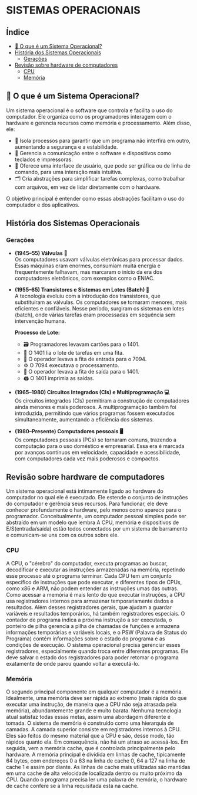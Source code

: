 # SISTEMAS OPERACIONAIS

## Índice
- [🌟 O que é um Sistema Operacional?](#o-que-é-um-sistema-operacional)
- [História dos Sistemas Operacionais](#história-dos-sistemas-operacionais)
  - [Gerações](#gera%C3%A7%C3%B5es)
- [Revisão sobre hardware de computadores](#revisão-sobre-hardware-de-computadores)
  - [CPU](#cpu)
  - [Memória](#memória)

## 🌟 O que é um Sistema Operacional?
Um sistema operacional é o software que controla e facilita o uso do computador. Ele organiza como os programadores interagem com o hardware e gerencia recursos como memória e processamento. Além disso, ele:
- 🚀 Isola processos para garantir que um programa não interfira em outro, aumentando a segurança e a estabilidade.
- 💬 Gerencia a comunicação entre o software e dispositivos como teclados e impressoras.
- 🎨 Oferece uma interface de usuário, que pode ser gráfica ou de linha de comando, para uma interação mais intuitiva.
- 🗂️ Cria abstrações para simplificar tarefas complexas, como trabalhar com arquivos, em vez de lidar diretamente com o hardware.

O objetivo principal é entender como essas abstrações facilitam o uso do computador e dos aplicativos.

## História dos Sistemas Operacionais

### Gerações
- **(1945–55) Válvulas 🔲**  
Os computadores usavam válvulas eletrônicas para processar dados. Essas máquinas eram enormes, consumiam muita energia e frequentemente falhavam, mas marcaram o início da era dos computadores eletrônicos, com exemplos como o ENIAC.

- **(1955–65) Transistores e Sistemas em Lotes (Batch) 💾**  
A tecnologia evoluiu com a introdução dos transistores, que substituíram as válvulas. Os computadores se tornaram menores, mais eficientes e confiáveis. Nesse período, surgiram os sistemas em lotes (batch), onde várias tarefas eram processadas em sequência sem intervenção humana.

  **Processo de Lote:**
  - 🗃️ Programadores levavam cartões para o 1401.
  - 📜 O 1401 lia o lote de tarefas em uma fita.
  - 🚚 O operador levava a fita de entrada para o 7094.
  - ⚙️ O 7094 executava o processamento.
  - 🚚 O operador levava a fita de saída para o 1401.
  - 🖨️ O 1401 imprimia as saídas.

- **(1965–1980) Circuitos Integrados (CIs) e Multiprogramação 💻**  
Os circuitos integrados (CIs) permitiram a construção de computadores ainda menores e mais poderosos. A multiprogramação também foi introduzida, permitindo que vários programas fossem executados simultaneamente, aumentando a eficiência dos sistemas.

- **(1980–Presente) Computadores pessoais 🖥️**  
Os computadores pessoais (PCs) se tornaram comuns, trazendo a computação para o uso doméstico e empresarial. Essa era é marcada por avanços contínuos em velocidade, capacidade e acessibilidade, com computadores cada vez mais poderosos e compactos.

## Revisão sobre hardware de computadores

Um sistema operacional está intimamente ligado ao hardware do computador no qual ele é executado. Ele estende o conjunto de instruções do computador e gerência seus recursos. Para funcionar, ele deve conhecer profundamente o hardware, pelo menos como aparece para o programador. Conceitualmente, um computador pessoal simples pode ser abstraído em um modelo que lembra A CPU, memória e dispositivos de E/S(entrada/saída) estão todos conectados por um sistema de barramento e comunicam-se uns com os outros sobre ele.


### CPU
A CPU, o "cérebro" do computador, executa programas ao buscar, decodificar e executar as instruções armazenadas na memória, repetindo esse processo até o programa terminar. Cada CPU tem um conjunto específico de instruções que pode executar, e diferentes tipos de CPUs, como x86 e ARM, não podem entender as instruções umas das outras. Como acessar a memória é mais lento do que executar instruções, a CPU usa registradores internos para armazenar temporariamente dados e resultados. Além desses registradores gerais, que ajudam a guardar variáveis e resultados temporários, há também registradores especiais. O contador de programa indica a próxima instrução a ser executada, o ponteiro de pilha gerencia a pilha de chamadas de funções e armazena informações temporárias e variáveis locais, e o PSW (Palavra de Status do Programa) contém informações sobre o estado do programa e as condições de execução. O sistema operacional precisa gerenciar esses registradores, especialmente quando troca entre diferentes programas. Ele deve salvar o estado dos registradores para poder retomar o programa exatamente de onde parou quando voltar a executá-lo.

### Memória
O segundo principal componente em qualquer computador é a memória. Idealmente, uma memória deve ser rápida ao extremo (mais rápida do que executar uma instrução, de maneira que a CPU não seja atrasada pela memória), abundantemente grande e muito barata. Nenhuma tecnologia atual satisfaz todas essas metas, assim uma abordagem diferente é tomada. O sistema de memória é construído como uma hierarquia de camadas. A camada superior consiste em registradores internos à CPU. Eles são feitos do mesmo material que a CPU e são, desse modo, tão rápidos quanto ela. Em consequência, não há um atraso ao acessá-los. Em seguida, vem a memória cache, que é controlada principalmente pelo hardware. A memória principal é dividida em linhas de cache, tipicamente 64 bytes, com endereços 0 a 63 na linha de cache 0, 64 a 127 na linha de cache 1 e assim por diante. As linhas de cache mais utilizadas são mantidas em uma cache de alta velocidade localizada dentro ou muito próximo da CPU. Quando o programa precisa ler uma palavra de memória, o hardware de cache confere se a linha requisitada está na cache.
